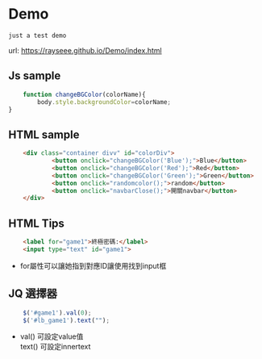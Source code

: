 # Demo
    just a test demo 
url: https://rayseee.github.io/Demo/index.html
 ## Js sample
```javascript
    function changeBGColor(colorName){
        body.style.backgroundColor=colorName;
}
```
## HTML sample
```HTML
    <div class="container divv" id="colorDiv">
            <button onclick="changeBGColor('Blue');">Blue</button>
            <button onclick="changeBGColor('Red');">Red</button>
            <button onclick="changeBGColor('Green');">Green</button>
            <button onclick="randomcolor();">random</button>
            <button onclick="navbarClose();">開關navbar</button>
    </div>
```
## HTML Tips
```HTML
    <label for="game1">終極密碼:</label>
    <input type="text" id="game1">
```
* for屬性可以讓她指到對應ID讓使用找到input框

## JQ 選擇器
```javascript
    $('#game1').val(0);
    $('#lb_game1').text("");
```
* val() 可設定value值  
  text() 可設定innertext
